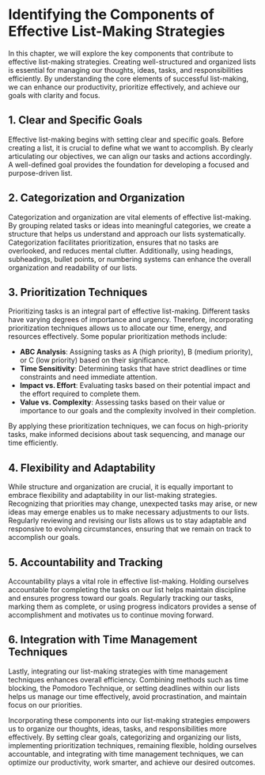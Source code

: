 Identifying the Components of Effective List-Making Strategies
=======================================================================

In this chapter, we will explore the key components that contribute to effective list-making strategies. Creating well-structured and organized lists is essential for managing our thoughts, ideas, tasks, and responsibilities efficiently. By understanding the core elements of successful list-making, we can enhance our productivity, prioritize effectively, and achieve our goals with clarity and focus.

**1. Clear and Specific Goals**
-------------------------------

Effective list-making begins with setting clear and specific goals. Before creating a list, it is crucial to define what we want to accomplish. By clearly articulating our objectives, we can align our tasks and actions accordingly. A well-defined goal provides the foundation for developing a focused and purpose-driven list.

**2. Categorization and Organization**
--------------------------------------

Categorization and organization are vital elements of effective list-making. By grouping related tasks or ideas into meaningful categories, we create a structure that helps us understand and approach our lists systematically. Categorization facilitates prioritization, ensures that no tasks are overlooked, and reduces mental clutter. Additionally, using headings, subheadings, bullet points, or numbering systems can enhance the overall organization and readability of our lists.

**3. Prioritization Techniques**
--------------------------------

Prioritizing tasks is an integral part of effective list-making. Different tasks have varying degrees of importance and urgency. Therefore, incorporating prioritization techniques allows us to allocate our time, energy, and resources effectively. Some popular prioritization methods include:

* **ABC Analysis**: Assigning tasks as A (high priority), B (medium priority), or C (low priority) based on their significance.
* **Time Sensitivity**: Determining tasks that have strict deadlines or time constraints and need immediate attention.
* **Impact vs. Effort**: Evaluating tasks based on their potential impact and the effort required to complete them.
* **Value vs. Complexity**: Assessing tasks based on their value or importance to our goals and the complexity involved in their completion.

By applying these prioritization techniques, we can focus on high-priority tasks, make informed decisions about task sequencing, and manage our time efficiently.

**4. Flexibility and Adaptability**
-----------------------------------

While structure and organization are crucial, it is equally important to embrace flexibility and adaptability in our list-making strategies. Recognizing that priorities may change, unexpected tasks may arise, or new ideas may emerge enables us to make necessary adjustments to our lists. Regularly reviewing and revising our lists allows us to stay adaptable and responsive to evolving circumstances, ensuring that we remain on track to accomplish our goals.

**5. Accountability and Tracking**
----------------------------------

Accountability plays a vital role in effective list-making. Holding ourselves accountable for completing the tasks on our list helps maintain discipline and ensures progress toward our goals. Regularly tracking our tasks, marking them as complete, or using progress indicators provides a sense of accomplishment and motivates us to continue moving forward.

**6. Integration with Time Management Techniques**
--------------------------------------------------

Lastly, integrating our list-making strategies with time management techniques enhances overall efficiency. Combining methods such as time blocking, the Pomodoro Technique, or setting deadlines within our lists helps us manage our time effectively, avoid procrastination, and maintain focus on our priorities.

Incorporating these components into our list-making strategies empowers us to organize our thoughts, ideas, tasks, and responsibilities more effectively. By setting clear goals, categorizing and organizing our lists, implementing prioritization techniques, remaining flexible, holding ourselves accountable, and integrating with time management techniques, we can optimize our productivity, work smarter, and achieve our desired outcomes.
